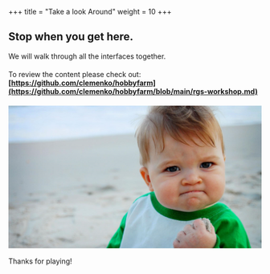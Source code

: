 +++
title = "Take a look Around"
weight = 10
+++

## Stop when you get here. 

We will walk through all the interfaces together. 

####
To review the content please check out:  
**[https://github.com/clemenko/hobbyfarm](https://github.com/clemenko/hobbyfarm/blob/main/rgs-workshop.md)**

####
![success](https://raw.githubusercontent.com/clemenko/rke_workshop/main/images/success.jpg)

Thanks for playing!
